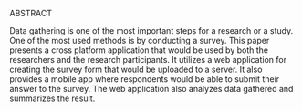 ABSTRACT

Data gathering is one of the most important steps for a research or a study. One of the most used methods is by conducting a survey. This paper presents a cross platform application that would be used by both the researchers and the research participants. It utilizes a web application for creating the survey form that would be  uploaded to a server. It also provides a mobile app where respondents would be able to submit their answer to the survey. The web application also analyzes data gathered and summarizes the result. 
